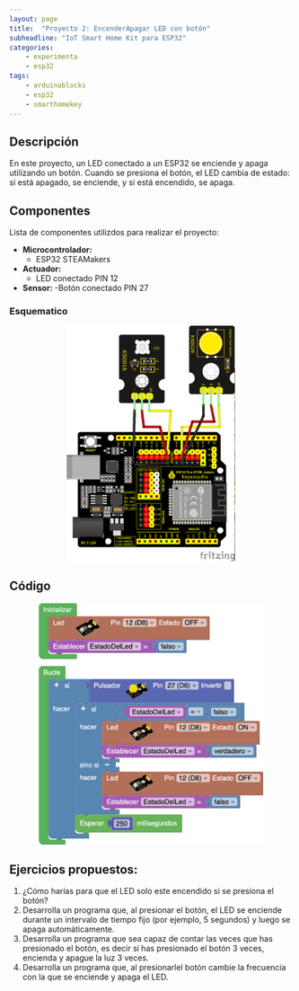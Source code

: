 ```yaml
---
layout: page
title:  "Proyecto 2: EncenderApagar LED con botón"
subheadline: "IoT Smart Home Kit para ESP32"
categories:
    - experimenta
    - esp32
tags:
    - arduinoblocks
    - esp32
    - smarthomekey
---
```


## Descripción
En este proyecto, un LED conectado a un ESP32 se enciende y apaga utilizando un botón. Cuando se presiona el botón, el LED cambia de estado: si está apagado, se enciende, y si está encendido, se apaga.

## Componentes
Lista de componentes utilizdos para realizar el proyecto:
- **Microcontrolador:** 
    - ESP32 STEAMakers
- **Actuador:** 
    - LED conectado PIN 12
- **Sensor:** 
    -Botón conectado PIN 27 

### Esquematico 

<p align="center">
    <img src="/images/experimenta/esp32/Proyectos/P02_Esquematico.png" alt="Proyecto 1" width="300"/>
</p>

## Código 

<p align="center">
    <img src="/images/experimenta/esp32/Proyectos/Proyecto02.png" alt="Proyecto 2" width="400"/>
</p>

 ## Ejercicios propuestos:
 1.	¿Cómo harías para que el LED solo este encendido si se presiona el botón?
 2.	Desarrolla un programa que, al presionar el botón, el LED se enciende durante un intervalo de tiempo fijo (por ejemplo, 5 segundos) y luego se apaga automáticamente.
 3.	Desarrolla un programa que sea capaz de contar las veces que has presionado el botón, es decir si has presionado el botón 3 veces, encienda y apague la luz 3 veces.
 4. Desarrolla un programa que, al presionarlel botón cambie la frecuencia con la que se enciende y apaga el LED.